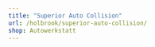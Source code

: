 ```yaml
---
title: "Superior Auto Collision"
url: /holbrook/superior-auto-collision/
shop: Autowerkstatt
---
```


